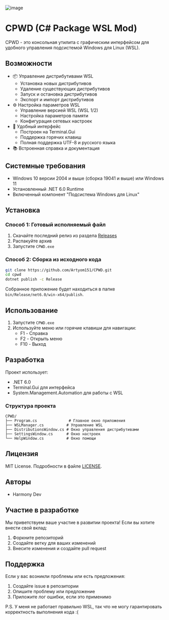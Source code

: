 ![image](https://github.com/user-attachments/assets/a6647fe4-9baa-4989-83a6-86bde2956801)

# CPWD (C# Package WSL Mod)

CPWD - это консольная утилита с графическим интерфейсом для удобного управления подсистемой Windows для Linux (WSL).


## Возможности

- 📦 Управление дистрибутивами WSL
  - Установка новых дистрибутивов
  - Удаление существующих дистрибутивов
  - Запуск и остановка дистрибутивов
  - Экспорт и импорт дистрибутивов
- ⚙️ Настройка параметров WSL
  - Управление версией WSL (WSL 1/2)
  - Настройка параметров памяти
  - Конфигурация сетевых настроек
- 🎨 Удобный интерфейс
  - Построен на Terminal.Gui
  - Поддержка горячих клавиш
  - Полная поддержка UTF-8 и русского языка
- 📚 Встроенная справка и документация

## Системные требования

- Windows 10 версии 2004 и выше (сборка 19041 и выше) или Windows 11
- Установленный .NET 6.0 Runtime
- Включенный компонент "Подсистема Windows для Linux"

## Установка

### Способ 1: Готовый исполняемый файл

1. Скачайте последний релиз из раздела [Releases](https://github.com/Artyom151/CPWD/releases)
2. Распакуйте архив
3. Запустите `CPWD.exe`

### Способ 2: Сборка из исходного кода

```bash
git clone https://github.com/Artyom151/CPWD.git
cd cpwd
dotnet publish -c Release
```

Собранное приложение будет находиться в папке `bin/Release/net6.0/win-x64/publish`.

## Использование

1. Запустите `CPWD.exe`
2. Используйте меню или горячие клавиши для навигации:
   - F1 - Справка
   - F2 - Открыть меню
   - F10 - Выход

## Разработка

Проект использует:
- .NET 6.0
- Terminal.Gui для интерфейса
- System.Management.Automation для работы с WSL

### Структура проекта

```
CPWD/
├── Program.cs              # Главное окно приложения
├── WSLManager.cs          # Управление WSL
├── DistributionsWindow.cs # Окно управления дистрибутивами
├── SettingsWindow.cs      # Окно настроек
└── HelpWindow.cs          # Окно помощи
```

## Лицензия

MIT License. Подробности в файле [LICENSE](LICENSE).

## Авторы

- Harmony Dev

## Участие в разработке

Мы приветствуем ваше участие в развитии проекта! Если вы хотите внести свой вклад:

1. Форкните репозиторий
2. Создайте ветку для ваших изменений
3. Внесите изменения и создайте pull request

## Поддержка

Если у вас возникли проблемы или есть предложения:
1. Создайте issue в репозитории
2. Опишите проблему или предложение
3. Приложите лог ошибки, если это применимо 


P.S. У меня не работает правильно WSL, так что не могу гарантировать корректность выполнения кода :(
